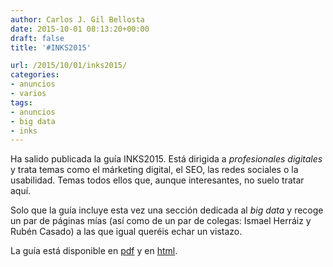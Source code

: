 ```yaml
---
author: Carlos J. Gil Bellosta
date: 2015-10-01 08:13:20+00:00
draft: false
title: '#INKS2015'

url: /2015/10/01/inks2015/
categories:
- anuncios
- varios
tags:
- anuncios
- big data
- inks
---
```


Ha salido publicada la guía INKS2015. Está dirigida a _profesionales digitales_ y trata temas como el márketing digital, el SEO, las redes sociales o la usabilidad. Temas todos ellos que, aunque interesantes, no suelo tratar aquí.

Solo que la guía incluye esta vez una sección dedicada al _big data_ y recoge un par de páginas mías (así como de un par de colegas: Ismael Herráiz y Rubén Casado) a las que igual queréis echar un vistazo.

La guía está disponible en [pdf](http://www.avanzaentucarrera.com/publicaciones/Guia-INKS-2015.pdf?utm_campaign=INKS15&utm_source=datanalytics&utm_medium=post&utm_content=post) y en [html](http://www.avanzaentucarrera.com/llegaraser/profesiones-y-profesionales-de-internet/).
